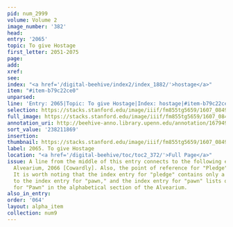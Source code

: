 ```yaml
---
pid: num_2999
volume: Volume 2
image_number: '382'
head:
entry: '2065'
topic: To give Hostage
first_letter: 2051-2075
page:
add:
xref:
see:
index: "<a href='/digital-beehive/index2/index_1882/'>hostage</a>"
item: "#item-b79c22ce0"
unparsed:
line: 'Entry: 2065|Topic: To give Hostage|Index: hostage|#item-b79c22ce0'
selection: https://stacks.stanford.edu/image/iiif/fm855tg5659/1607_0849/889,1869,2857,183/full/0/default.jpg
full_image: https://stacks.stanford.edu/image/iiif/fm855tg5659/1607_0849/full/full/0/default.jpg
annotation_uri: http://beehive-anno.library.upenn.edu/annotation/1679498638547
sort_value: '238211869'
insertion:
thumbnail: https://stacks.stanford.edu/image/iiif/fm855tg5659/1607_0849/889,1869,600,180/250,/0/default.jpg
label: 2065. To give Hostage
location: "<a href='/digital-beehive/toc/toc2_372/'>Full Page</a>"
issue: A line from the middle of this entry connects to the following entry in the
  Alvearium, 2066 [Cowardly]. Also, the point of reference for "Pledge" is unclear.
  It is worth noting that the index entry for "pledge" contains only a cross-reference
  to the index entry for "pawn," and the index entry for "pawn" lists only the entry
  for "Pawn" in the alphabetical section of the Alvearium.
also_in_entry:
order: '064'
layout: alpha_item
collection: num9
---
```

